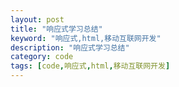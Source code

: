 ```yaml
---
layout: post
title: "响应式学习总结"
keyword: "响应式,html,移动互联网开发"
description: "响应式学习总结"
category: code
tags: [code,响应式,html,移动互联网开发]
---
```


